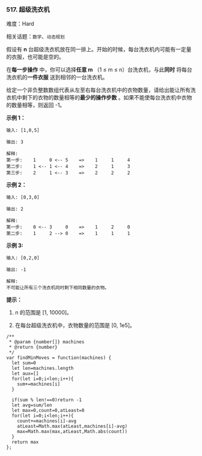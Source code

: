 ### 517. 超级洗衣机

难度：Hard

相关话题：`数学`、`动态规划`

假设有 **n** 台超级洗衣机放在同一排上。开始的时候，每台洗衣机内可能有一定量的衣服，也可能是空的。



在**每一步操作** 中，你可以选择**任意 m** （1 &le; m &le; n）台洗衣机，与此**同时** 将每台洗衣机的**一件衣服** 送到相邻的一台洗衣机。



给定一个非负整数数组代表从左至右每台洗衣机中的衣物数量，请给出能让所有洗衣机中剩下的衣物的数量相等的**最少的操作步数** 。如果不能使每台洗衣机中衣物的数量相等，则返回 -1。







**示例 1：** 



```
输入: [1,0,5]

输出: 3

解释: 
第一步:    1     0 <-- 5    =>    1     1     4
第二步:    1 <-- 1 <-- 4    =>    2     1     3    
第三步:    2     1 <-- 3    =>    2     2     2   
```


**示例 2：** 



```
输入: [0,3,0]

输出: 2

解释: 
第一步:    0 <-- 3     0    =>    1     2     0    
第二步:    1     2 --> 0    =>    1     1     1     
```


**示例 3:** 



```
输入: [0,2,0]

输出: -1

解释: 
不可能让所有三个洗衣机同时剩下相同数量的衣物。
```






**提示：** 




1. n 的范围是 [1, 10000]。

2. 在每台超级洗衣机中，衣物数量的范围是 [0, 1e5]。








```
/**
 * @param {number[]} machines
 * @return {number}
 */
var findMinMoves = function(machines) {
  let sum=0
  let len=machines.length
  let aux=[]
  for(let i=0;i<len;i++){
    sum+=machines[i]
  }

  if(sum % len!==0)return -1
  let avg=sum/len
  let max=0,count=0,atLeast=0
  for(let i=0;i<len;i++){
    count+=machines[i]-avg
    atLeast=Math.max(atLeast,machines[i]-avg)
    max=Math.max(max,atLeast,Math.abs(count))
  }
  return max
};
```

